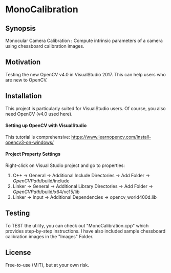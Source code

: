 # MonoCalibration

## Synopsis

Monocular Camera Calibration : Compute intrinsic parameters of a camera using chessboard calibration images.

## Motivation

Testing the new OpenCV v4.0 in VisualStudio 2017. This can help users who are new to OpenCV.

## Installation

This project is particularly suited for VisualStudio users. 
Of course, you also need OpenCV (v4.0 used here).

#### Setting up OpenCV with VisualStudio
This tutorial is comprehensive: https://www.learnopencv.com/install-opencv3-on-windows/

#### Project Property Settings
Right-click on Visual Studio project and go to properties:
1) C++ -> General -> Additional Include Directories -> Add Folder -> $OpenCV Path$/build/include
2) Linker -> General -> Additional Library Directories -> Add Folder -> $OpenCV Path$/build/x64/vc15/lib
3) Linker -> Input -> Additional Dependencies -> opencv_world400d.lib

## Testing

To TEST the utility, you can check out "MonoCalibration.cpp" which provides step-by-step instructions. 
I have also included sample chessboard calibration images in the "Images" Folder.

## License

Free-to-use (MIT), but at your own risk.
